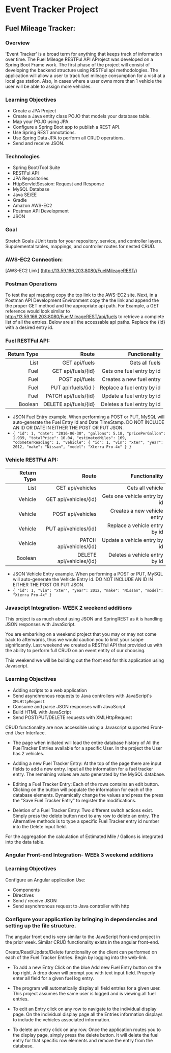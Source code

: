 # Event Tracker Project
## Fuel Mileage Tracker:
### Overview
'Event Tracker' is a broad term for anything that keeps track of information over time. The Fuel Mileage RESTFul API AProject was developed on a Spring Boot Frame work. The first phase of the project will consist of developing the backend structure using RESTFul api methodologies. The application will allow a user to track fuel mileage consumption for a visit at a local gas station. Also, in cases where a user owns more than 1 vehicle the user will be able to assign more vehicles.

### Learning Objectives
* Create a JPA Project
* Create a Java entity class POJO that models your database table.
* Map your POJO using JPA.
* Configure a Spring Boot app to publish a REST API.
* Use Spring REST annotations.
* Use Spring Data JPA to perform all CRUD operations.
* Send and receive JSON.

### Technologies
* Spring Boot/Tool Suite
* RESTFul API
* JPA Repositories
* HttpServletSession: Request and Response
* MySQL Database
* Java SE/EE
* Gradle
* Amazon AWS-EC2
* Postman API Development
* JSON
### Goal

Stretch Goals
JUnit tests for your repository, service, and controller layers.
Supplemental tables, mappings, and controller routes for nested CRUD.

### AWS-EC2 Connection:
[AWS-EC2 Link] (http://13.59.166.203:8080/FuelMileageREST/)



### Postman Operations
To test the api mapping copy the top link to the AWS-EC2 site. Next, in a Postman API Development Environment copy the the link and append the the proper GET method and the appropriate api path. For Example, a GET reference would look similar to  http://13.59.166.203:8080/FuelMileageREST/api/fuels to retrieve a complete list of all the entries. Below are all the accessable api paths. Replace the {id} with a desired entry id.

### Fuel RESTFul API:
| Return Type | Route | Functionality|
| --------: | ------: |----------: |
| List<Fuel> | GET api/fuels | Gets all fuels |
| Fuel | GET api/fuels/{id}	|Gets one fuel entry by id |
| Fuel | POST api/fuels |	Creates a new fuel entry |
| Fuel | PUT api/fuels/{id }| Replace a fuel entry by id |
| Fuel | PATCH api/fuels/{id} |	Update a fuel entry by id |
| Boolean | DELETE api/fuels/{id} |	Deletes a fuel entry by id |

* JSON Fuel Entry example. When performing a POST or PUT, MySQL will auto-generate the Fuel Entry Id and Date TimeStamp. DO NOT INCLUDE AN ID OR DATE IN EITHER THE POST OR PUT JSON.
* `{
        "id": 1,
        "date": "2016-06-30",
        "gallons": 5.18,
        "pricePerGallon": 1.939,
        "totalPrice": 10.04,
        "estimatedMiles": 169,
        "odometerReading": 1,
        "vehicle": {
            "id": 1,
            "vin": "xter",
            "year": 2012,
            "make": "Nissan",
            "model": "Xterra Pro-4x"
        }
    } `


### Vehicle RESTFul API:
| Return Type	| Route	| Functionality |
| --------: | ------: |----------: |
| List<Vehicle> | GET api/vehicles |	Gets all vehicle |
| Vehicle |	GET api/vehicles/{id} |	Gets one vehicle entry by id |
| Vehicle |	POST api/vehicles |	Creates a new vehicle entry |
| Vehicle |	PUT api/vehicles/{id} |	Replace a vehicle entry by id |
| Vehicle |	PATCH api/vehicles/{id} |	Update a vehicle entry by id |
| Boolean |	DELETE api/vehicles/{id} |	Deletes a vehicle entry by id |

 *  JSON Vehicle Entry example. When performing a POST or PUT, MySQL will auto-generate the Vehicle Entry Id. DO NOT INCLUDE AN ID IN EITHER THE POST OR PUT JSON.
 * `{
        "id": 1,
        "vin": "xter",
        "year": 2012,
        "make": "Nissan",
        "model": "Xterra Pro-4x"
    }`

### Javascipt Integration- WEEK 2 weekend additions

This project is as much about using JSON and SpringREST as it is handling JSON responses with JavaScript.

You are embarking on a weekend project that you may or may not come back to afterwards, thus we would caution you to limit your scope significantly. Last weekend we created a RESTful API that provided us with the ability to perform full CRUD on an event entity of our choosing.

This weekend we will be building out the front end for this application using Javascript.

### Learning Objectives
* Adding scripts to a web application
* Send asynchronous requests to Java controllers with JavaScript's `XMLHttpRequest`
* Consume and parse JSON responses with JavaScript
* Build HTML with JavaScript
* Send POST/PUT/DELETE requests with XMLHttpRequest

CRUD functionality are now accessible using a Javascript supported Front-end User Interface.
* The page when initiated will load the entire database history of All the FuelTracker Entries available for a specific User. In the project the User has 2 vehicles.

* Adding a new Fuel Tracker Entry: At the top of the page there are input fields to add a new entry. Input all the information for a fuel tracker entry. The remaining values are auto generated by the MySQL database.

* Editing a Fuel Tracker Entry: Each of the rows contains an edit button. Clicking on the button will populate the information for each of the database elements. Dynamically change the values and press the press the "Save Fuel Tracker Entry" to register the modifications.

* Deletion of a Fuel Tracker Entry: Two different switch actions exist. Simply press the delete button next to any row to delete an entry. The Alternative methods is to type a specific Fuel Tracker entry id number into the Delete input field.

For the aggregation the calculation of Estimated Mile / Gallons is integrated into the data table.

### Angular Front-end Integration- WEEk 3 weekend additions

### Learning Objectives
Configure an Angular application Use:
* Components
* Directives
* Send / receive JSON
* Send asynchronous request to Java controller with http

### Configure your application by bringing in dependencies and setting up the file structure.
The angular front end is very similar to the JavaScript front-end project in the prior week. Similar CRUD functionality exists in the angular front-end.

 Create/Read/Update/Delete functionality on the client can performed on each of the Fuel Tracker Entries. Begin by logging into the web-link.

* To add a new Entry Click on the blue Add new Fuel Entry button on the top right. A drop down will prompt you with text input field. Properly enter all field for a given fuel log entry.

* The program will automatically display all field entries for a given user. This project assumes the same user is logged and is viewing all fuel entries.

* To edit an Entry click on any row to navigate to the individual display page. On the individual display page all the Entries information displays to include the vehicles associated information.

* To delete an entry click on any row. Once the application routes you to the display page, simply press the delete button. It will delete the fuel entry for that specific row elements and remove the entry from the database.
